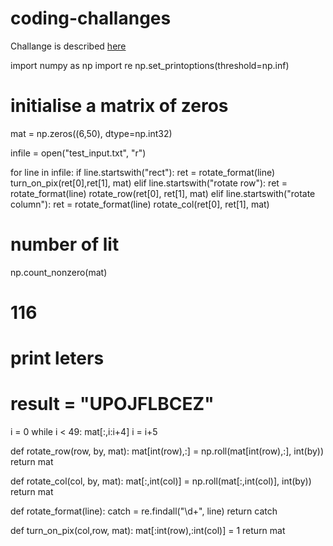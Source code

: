 # coding-challanges

Challange is described [here](https://adventofcode.com/2016/day/8)

import numpy as np
import re
np.set_printoptions(threshold=np.inf)

# initialise a matrix of zeros
mat = np.zeros((6,50), dtype=np.int32)

infile = open("test_input.txt", "r")

for line in infile:
    if line.startswith("rect"):
        ret = rotate_format(line)
        turn_on_pix(ret[0],ret[1], mat)
    elif line.startswith("rotate row"):
        ret = rotate_format(line)
        rotate_row(ret[0], ret[1], mat)
    elif line.startswith("rotate column"):
        ret = rotate_format(line)
        rotate_col(ret[0], ret[1], mat)

# number of lit
np.count_nonzero(mat)
# 116

# print leters
# result = "UPOJFLBCEZ"
i = 0
while i < 49:
    mat[:,i:i+4]
    i = i+5

def rotate_row(row, by, mat):
    mat[int(row),:] = np.roll(mat[int(row),:], int(by))
    return mat

def rotate_col(col, by, mat):
    mat[:,int(col)] = np.roll(mat[:,int(col)], int(by))
    return mat

def rotate_format(line):
    catch =  re.findall("\d+", line)
    return catch

def turn_on_pix(col,row, mat):
    mat[:int(row),:int(col)] = 1
    return mat
